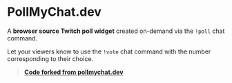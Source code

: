 # PollMyChat.dev

A **browser source Twitch poll widget** created on-demand via the `!poll` chat command.

Let your viewers know to use the `!vote` chat command with the number corresponding to their choice.

> **[Code forked from pollmychat.dev](https://pollmychat.dev/)**
